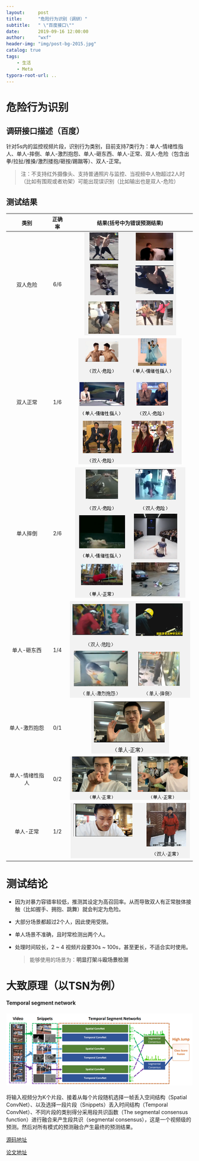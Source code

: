 ```yaml
---
layout:     post
title:      "危险行为识别（调研）"
subtitle:   " \"百度接口\""
date:       2019-09-16 12:00:00
author:     "wxf"
header-img: "img/post-bg-2015.jpg"
catalog: true
tags:
    - 生活
    - Meta
typora-root-url: ..
---
```


# 危险行为识别

## 调研接口描述（百度）

针对5s内的监控视频片段，识别行为类别，目前支持7类行为：单人-情绪性指人、单人-摔倒、单人-激烈抱怨、单人-砸东西、单人-正常、双人-危险（包含出拳/拉扯/推搡/激烈搂抱/砸按/踢踹等）、双人-正常。

> 注：不支持红外摄像头、支持普通照片与监控、当视频中人物超过2人时（比如有围观或者劝架）可能出现误识别（比如输出也是双人-危险）

## 测试结果

|      类别       | 正确率 |        结果(括号中为错误预测结果)        |
| :-------------: | :----: | :--------------------------------------: |
|    双人危险     |  6/6   | ![1568628948397](/img/1568628948397.png) |
|    双人正常     |  1/6   | ![1568628987120](/img/1568628987120.png) |
|    单人摔倒     |  2/6   | ![1568629034775](/img/1568629034775.png) |
|   单人-砸东西   |  1/4   | ![1568787377097](/img/1568787377097.png) |
|  单人-激烈抱怨  |  0/1   | ![1568787436864](/img/1568787436864.png) |
| 单人-情绪性指人 |  0/2   | ![1568787460600](/img/1568787460600.png) |
|    单人-正常    |  1/2   | ![1568787468128](/img/1568787468128.png) |

# 测试结论

- 因为对暴力容错率较低，推测其设定为高召回率。从而导致双人有正常肢体接触（比如握手、拥抱、跳舞）就会判定为危险。

- 大部分场景都超过2个人，因此使用受限。

- 单人场景不准确，且时常检测出两个人。

- 处理时间较长，2 ~ 4 视频片段要30s ~ 100s，甚至更长，不适合实时使用。

  > 能够使用的场景为：**明显打架斗殴场景检测**

# 大致原理（以TSN为例）

#### Temporal segment network

#### ![1568787974603](/img/1568787974603.png)

将输入视频分为K个片段、接着从每个片段随机选择一帧丢入空间结构（Spatial ConvNet）、以及选择一段片段（Snippets）丢入时间结构（Temporal ConvNet）、不同片段的类别得分采用段共识函数（The segmental consensus function）进行融合来产生段共识（segmental consensus），这是一个视频级的预测。然后对所有模式的预测融合产生最终的预测结果。

[源码地址](https://github.com/yjxiong/temporal-segment-networks)

[论文地址](https://arxiv.org/pdf/1608.00859.pdf)

